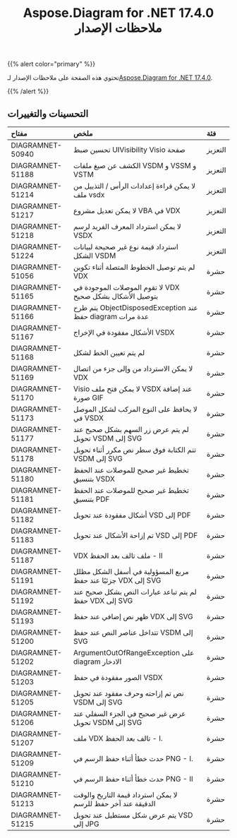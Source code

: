 ﻿---
title: Aspose.Diagram for .NET 17.4.0 ملاحظات الإصدار
type: docs
weight: 90
url: /ar/net/aspose-diagram-for-net-17-4-0-release-notes/
---
{{% alert color="primary" %}} 

 تحتوي هذه الصفحة على ملاحظات الإصدار لـ[Aspose.Diagram for .NET 17.4.0](https://www.nuget.org/packages/Aspose.Diagram/17.4.0).

{{% /alert %}} 
## **التحسينات والتغييرات**

|**مفتاح**|**ملخص**|**فئة**|
|:- |:- |:- |
|DIAGRAMNET-50940|تحسين ضبط UIVisibility Visio صفحة|التعزيز|
|DIAGRAMNET-51188|الكشف عن صيغ ملفات VSDM و VSSM و VSTM|التعزيز|
|DIAGRAMNET-51214|لا يمكن قراءة إعدادات الرأس / التذييل من ملف vsdx|التعزيز|
|DIAGRAMNET-51217|لا يمكن تعديل مشروع VBA في VDX|التعزيز|
|DIAGRAMNET-51218|لا يمكن استرداد المعرف الفريد لرسم VSDX|التعزيز|
|DIAGRAMNET-51224|استرداد قيمة نوع غير صحيحة لبيانات الشكل VSDM|التعزيز|
|DIAGRAMNET-51056|لم يتم توصيل الخطوط المتصلة أثناء تكوين VDX|حشرة|
|DIAGRAMNET-51165|لا تقوم الموصلات الموجودة في VDX بتوصيل الأشكال بشكل صحيح|حشرة|
|DIAGRAMNET-51166|يتم طرح ObjectDisposedException عند حفظ diagram عدة مرات|حشرة|
|DIAGRAMNET-51167|الأشكال مفقودة في الإخراج VSDX|حشرة|
|DIAGRAMNET-51168|لم يتم تعيين الخط لشكل|حشرة|
|DIAGRAMNET-51169|لا يمكن الاسترداد من وإلى جزء من اتصال VDX|حشرة|
|DIAGRAMNET-51170|Visio لا يمكن فتح ملف VSDX عند إضافة صورة GIF|حشرة|
|DIAGRAMNET-51173|لا يحافظ على النوع المركب لشكل الموصل في VSDX|حشرة|
|DIAGRAMNET-51177|لم يتم عرض زر السهم بشكل صحيح عند تحويل VSDM إلى SVG|حشرة|
|DIAGRAMNET-51178|تتم الكتابة فوق سطر نص مكرر أثناء تحويل VSDM إلى SVG|حشرة|
|DIAGRAMNET-51180|تخطيط غير صحيح للموصلات عند الحفظ بتنسيق VSDX|حشرة|
|DIAGRAMNET-51181|تخطيط غير صحيح للموصلات عند الحفظ بتنسيق PDF|حشرة|
|DIAGRAMNET-51182|أشكال مفقودة عند تحويل VSD إلى PDF|حشرة|
|DIAGRAMNET-51183|تم إزاحة الأشكال عند تحويل VSD إلى PDF|حشرة|
|DIAGRAMNET-51187|VDX ملف تالف بعد الحفظ - II|حشرة|
|DIAGRAMNET-51191|مربع المسؤولية في أسفل الشكل مظلل جزئيًا عند حفظ VDX إلى SVG|حشرة|
|DIAGRAMNET-51192|لم يتم تباعد عبارات النص بشكل صحيح عند حفظ VDX إلى SVG|حشرة|
|DIAGRAMNET-51193|ظهر نص إضافي عند حفظ VDX إلى SVG|حشرة|
|DIAGRAMNET-51200|تتداخل عناصر النص عند حفظ VSDM إلى SVG|حشرة|
|DIAGRAMNET-51202|ArgumentOutOfRangeException على diagram الادخار|حشرة|
|DIAGRAMNET-51203|الصور مفقودة في حفظ VSDX|حشرة|
|DIAGRAMNET-51205|نص تم إزاحته وحرف مفقود عند تحويل VSDM إلى SVG|حشرة|
|DIAGRAMNET-51206|عرض غير صحيح في الجزء السفلي عند تحويل VSDM إلى SVG|حشرة|
|DIAGRAMNET-51207|ملف VDX تالف بعد الحفظ - I.|حشرة|
|DIAGRAMNET-51209|حدث خطأ أثناء حفظ الرسم في PNG - I.|حشرة|
|DIAGRAMNET-51210|حدث خطأ أثناء حفظ الرسم في PNG - II|حشرة|
|DIAGRAMNET-51213|لا يمكن استرداد قيمة التاريخ والوقت الدقيقة عند آخر حفظ للرسم|حشرة|
|DIAGRAMNET-51215|يتم عرض شكل مستطيل عند تحويل VSD إلى JPG|حشرة|

